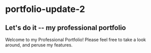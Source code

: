 # portfolio-update-2
Let's do it -- my professional portfolio
-----------------------------------------
Welcome to my Professional Portfolio! Please feel free to take a look around, and peruse my features. 

